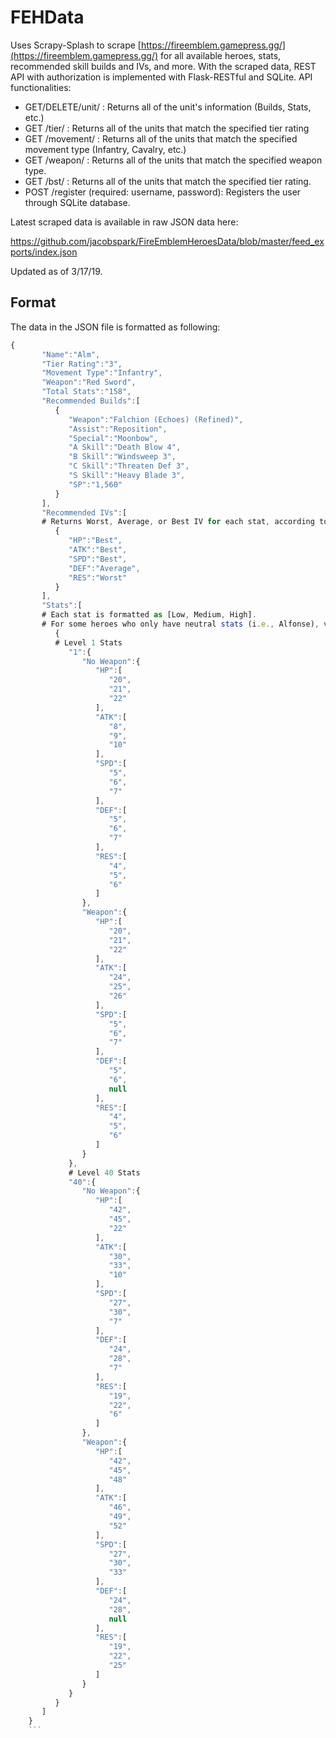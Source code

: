 # FEHData

Uses Scrapy-Splash to scrape [https://fireemblem.gamepress.gg/](https://fireemblem.gamepress.gg/) for all available heroes, stats, recommended skill builds and IVs, and more.
With the scraped data, REST API with authorization is implemented with Flask-RESTful and SQLite.
API functionalities:
* GET/DELETE/unit/<name> : Returns all of the unit's information (Builds, Stats, etc.)
* GET /tier/<name> : Returns all of the units that match the specified tier rating
* GET /movement/<name> : Returns all of the units that match the specified movement type (Infantry, Cavalry, etc.)
* GET /weapon/<name> : Returns all of the units that match the specified weapon type.
* GET /bst/<name> : Returns all of the units that match the specified tier rating.
* POST /register (required: username, password):  Registers the user through SQLite database.
      
Latest scraped data is available in raw JSON data here:

https://github.com/jacobspark/FireEmblemHeroesData/blob/master/feed_exports/index.json

Updated as of 3/17/19.

## Format
The data in the JSON file is formatted as following:

```js
{
       "Name":"Alm",
       "Tier Rating":"3",
       "Movement Type":"Infantry",
       "Weapon":"Red Sword",
       "Total Stats":"158",
       "Recommended Builds":[
          {
             "Weapon":"Falchion (Echoes) (Refined)",
             "Assist":"Reposition",
             "Special":"Moonbow",
             "A Skill":"Death Blow 4",
             "B Skill":"Windsweep 3",
             "C Skill":"Threaten Def 3",
             "S Skill":"Heavy Blade 3",
             "SP":"1,560"
          }
       ],
       "Recommended IVs":[
       # Returns Worst, Average, or Best IV for each stat, according to Gamepress
          {
             "HP":"Best",
             "ATK":"Best",
             "SPD":"Best",
             "DEF":"Average",
             "RES":"Worst"
          }
       ],
       "Stats":[
       # Each stat is formatted as [Low, Medium, High].
       # For some heroes who only have neutral stats (i.e., Alfonse), value of null is returned for Low and High stats.
          {
          # Level 1 Stats
             "1":{
                "No Weapon":{
                   "HP":[
                      "20",
                      "21",
                      "22"
                   ],
                   "ATK":[
                      "8",
                      "9",
                      "10"
                   ],
                   "SPD":[
                      "5",
                      "6",
                      "7"
                   ],
                   "DEF":[
                      "5",
                      "6",
                      "7"
                   ],
                   "RES":[
                      "4",
                      "5",
                      "6"
                   ]
                },
                "Weapon":{
                   "HP":[
                      "20",
                      "21",
                      "22"
                   ],
                   "ATK":[
                      "24",
                      "25",
                      "26"
                   ],
                   "SPD":[
                      "5",
                      "6",
                      "7"
                   ],
                   "DEF":[
                      "5",
                      "6",
                      null
                   ],
                   "RES":[
                      "4",
                      "5",
                      "6"
                   ]
                }
             },
             # Level 40 Stats
             "40":{
                "No Weapon":{
                   "HP":[
                      "42",
                      "45",
                      "22"
                   ],
                   "ATK":[
                      "30",
                      "33",
                      "10"
                   ],
                   "SPD":[
                      "27",
                      "30",
                      "7"
                   ],
                   "DEF":[
                      "24",
                      "28",
                      "7"
                   ],
                   "RES":[
                      "19",
                      "22",
                      "6"
                   ]
                },
                "Weapon":{
                   "HP":[
                      "42",
                      "45",
                      "48"
                   ],
                   "ATK":[
                      "46",
                      "49",
                      "52"
                   ],
                   "SPD":[
                      "27",
                      "30",
                      "33"
                   ],
                   "DEF":[
                      "24",
                      "28",
                      null
                   ],
                   "RES":[
                      "19",
                      "22",
                      "25"
                   ]
                }
             }
          }
       ]
    }
    ```
